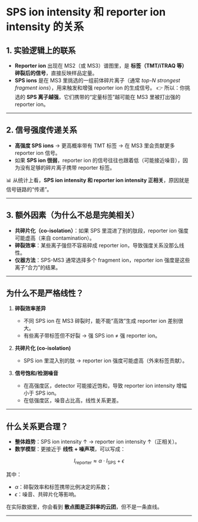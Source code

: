 # SPS ion intensity 和 reporter ion intensity 的关系

## 1. 实验逻辑上的联系

* **Reporter ion** 出现在 MS2（或 MS3）谱图里，是 **标签（TMT/iTRAQ 等）碎裂后的信号**，直接反映样品定量。
* **SPS ions** 是在 MS3 里挑选的一组前体碎片离子（通常 *top-N strongest fragment ions*），用来触发和增强 reporter ion 的生成信号。
  👉 所以：你挑选的 **SPS 离子越强**，它们携带的“定量标签”越可能在 MS3 里被打出强的 reporter ion。

---

## 2. 信号强度传递关系

* **高强度 SPS ions** → 更高概率带有 TMT 标签 → 在 MS3 里会贡献更多 reporter ion 信号。
* 如果 **SPS ion 很弱**，reporter ion 的信号往往也跟着低（可能接近噪音），因为没有足够的碎片离子携带 reporter 标签。

📊 从统计上看，**SPS ion intensity 和 reporter ion intensity 正相关**，原因就是信号链路的“传递”。

---

## 3. 额外因素（为什么不总是完美相关）

* **共碎片化（co-isolation）**：如果 SPS 里混进了别的肽段，reporter ion 强度可能虚高（来自 contamination）。
* **碎裂效率**：某些离子强但不容易碎成 reporter ion，导致强度关系没那么线性。
* **仪器方法**：SPS-MS3 通常选择多个 fragment ion，reporter ion 强度是这些离子“合力”的结果。

---

## 为什么不是严格线性？

1. **碎裂效率差异**

   * 不同 SPS ion 在 MS3 碎裂时，能不能“高效”生成 reporter ion 差别很大。
   * 有些离子带标签但不好裂 → 强 SPS ion ≠ 强 reporter ion。

2. **共碎片化 (co-isolation)**

   * SPS ion 里混入别的肽 → reporter ion 强度可能虚高（外来标签贡献）。

3. **信号饱和/检测噪音**

   * 在高强度区，detector 可能接近饱和，导致 reporter ion intensity 增幅小于 SPS ion。
   * 在低强度区，噪音占比高，线性关系更差。

---

## 什么关系更合理？

* **整体趋势**：SPS ion intensity ↑ → reporter ion intensity ↑（正相关）。
* **数学模型**：更接近于 **线性 + 噪声项**，可以写成：

$$
I_{\text{reporter}} \approx \alpha \cdot I_{\text{SPS}} + \epsilon
$$

其中：

* $\alpha$：碎裂效率和标签携带比例决定的系数；
* $\epsilon$：噪音、共碎片化等影响。

在实际数据里，你会看到 **散点图是正斜率的云团**，但不是一条直线。

---

